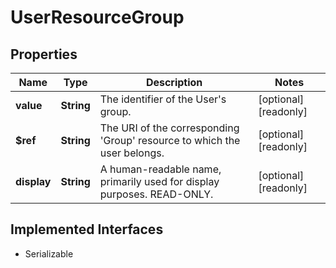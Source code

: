 

# UserResourceGroup


## Properties

Name | Type | Description | Notes
------------ | ------------- | ------------- | -------------
**value** | **String** | The identifier of the User&#39;s group. |  [optional] [readonly]
**$ref** | **String** | The URI of the corresponding &#39;Group&#39; resource to which the user belongs. |  [optional] [readonly]
**display** | **String** | A human-readable name, primarily used for display purposes.  READ-ONLY. |  [optional] [readonly]


## Implemented Interfaces

* Serializable


